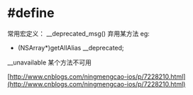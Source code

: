 # \#define

常用宏定义： \_\_deprecated\_msg\(\) 弃用某方法 eg:

* \(NSArray\*\)getAllAlias \_\_deprecated;

\_\_unavailable 某个方法不可用

[http://www.cnblogs.com/ningmengcao-ios/p/7228210.html](http://www.cnblogs.com/ningmengcao-ios/p/7228210.html)

